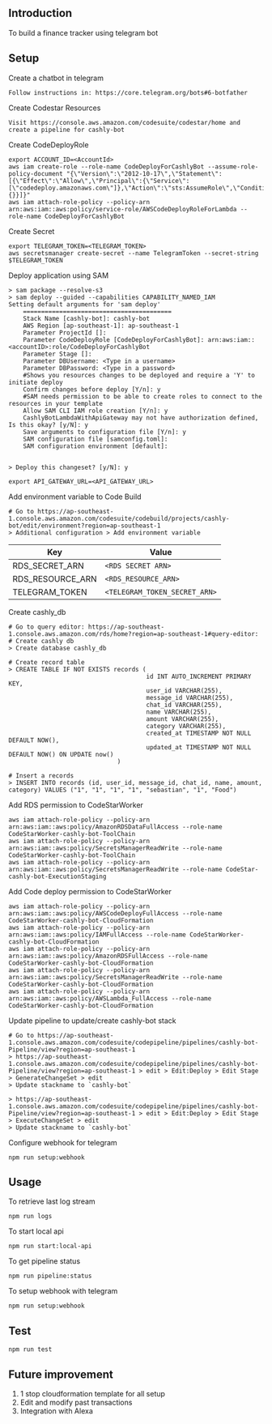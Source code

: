 ## Introduction

To build a finance tracker using telegram bot

## Setup 

Create a chatbot in telegram
```
Follow instructions in: https://core.telegram.org/bots#6-botfather
```

Create Codestar Resources
```
Visit https://console.aws.amazon.com/codesuite/codestar/home and create a pipeline for cashly-bot
```

Create CodeDeployRole
```
export ACCOUNT_ID=<AccountId>
aws iam create-role --role-name CodeDeployForCashlyBot --assume-role-policy-document "{\"Version\":\"2012-10-17\",\"Statement\":[{\"Effect\":\"Allow\",\"Principal\":{\"Service\":[\"codedeploy.amazonaws.com\"]},\"Action\":\"sts:AssumeRole\",\"Condition\":{}}]}"
aws iam attach-role-policy --policy-arn arn:aws:iam::aws:policy/service-role/AWSCodeDeployRoleForLambda --role-name CodeDeployForCashlyBot
```

Create Secret 
```
export TELEGRAM_TOKEN=<TELEGRAM_TOKEN>
aws secretsmanager create-secret --name TelegramToken --secret-string $TELEGRAM_TOKEN
```

Deploy application using SAM
```
> sam package --resolve-s3
> sam deploy --guided --capabilities CAPABILITY_NAMED_IAM
Setting default arguments for 'sam deploy'
	=========================================
	Stack Name [cashly-bot]: cashly-bot
	AWS Region [ap-southeast-1]: ap-southeast-1
	Parameter ProjectId []:
	Parameter CodeDeployRole [CodeDeployForCashlyBot]: arn:aws:iam::<accountID>:role/CodeDeployForCashlyBot
	Parameter Stage []:
	Parameter DBUsername: <Type in a username>
	Parameter DBPassword: <Type in a password>
	#Shows you resources changes to be deployed and require a 'Y' to initiate deploy
	Confirm changes before deploy [Y/n]: y
	#SAM needs permission to be able to create roles to connect to the resources in your template
	Allow SAM CLI IAM role creation [Y/n]: y
	CashlyBotLambdaWithApiGateway may not have authorization defined, Is this okay? [y/N]: y
	Save arguments to configuration file [Y/n]: y
	SAM configuration file [samconfig.toml]:
	SAM configuration environment [default]:


> Deploy this changeset? [y/N]: y

export API_GATEWAY_URL=<API_GATEWAY_URL>

```

Add environment variable to Code Build
```
# Go to https://ap-southeast-1.console.aws.amazon.com/codesuite/codebuild/projects/cashly-bot/edit/environment?region=ap-southeast-1
> Additional configuration > Add environment variable
```

| Key | Value |
|---|---|
| RDS_SECRET_ARN | `<RDS SECRET ARN>` | 
| RDS_RESOURCE_ARN | `<RDS_RESOURCE_ARN>` |
| TELEGRAM_TOKEN | `<TELEGRAM_TOKEN_SECRET_ARN>` |

Create cashly_db
```
# Go to query editor: https://ap-southeast-1.console.aws.amazon.com/rds/home?region=ap-southeast-1#query-editor:
# Create cashly db
> Create database cashly_db

# Create record table
> CREATE TABLE IF NOT EXISTS records (
                                      id INT AUTO_INCREMENT PRIMARY KEY,
                                      user_id VARCHAR(255),
                                      message_id VARCHAR(255),
                                      chat_id VARCHAR(255),
                                      name VARCHAR(255), 
                                      amount VARCHAR(255), 
                                      category VARCHAR(255),
                                      created_at TIMESTAMP NOT NULL DEFAULT NOW(),
                                      updated_at TIMESTAMP NOT NULL DEFAULT NOW() ON UPDATE now()
                              )

# Insert a records
> INSERT INTO records (id, user_id, message_id, chat_id, name, amount, category) VALUES ("1", "1", "1", "1", "sebastian", "1", "Food")
```

Add RDS permission to CodeStarWorker
```
aws iam attach-role-policy --policy-arn arn:aws:iam::aws:policy/AmazonRDSDataFullAccess --role-name CodeStarWorker-cashly-bot-ToolChain
aws iam attach-role-policy --policy-arn arn:aws:iam::aws:policy/SecretsManagerReadWrite --role-name CodeStarWorker-cashly-bot-ToolChain
aws iam attach-role-policy --policy-arn arn:aws:iam::aws:policy/SecretsManagerReadWrite --role-name CodeStar-cashly-bot-ExecutionStaging
```

Add Code deploy permission to CodeStarWorker
```
aws iam attach-role-policy --policy-arn arn:aws:iam::aws:policy/AWSCodeDeployFullAccess --role-name CodeStarWorker-cashly-bot-CloudFormation
aws iam attach-role-policy --policy-arn arn:aws:iam::aws:policy/IAMFullAccess --role-name CodeStarWorker-cashly-bot-CloudFormation
aws iam attach-role-policy --policy-arn arn:aws:iam::aws:policy/AmazonRDSFullAccess --role-name CodeStarWorker-cashly-bot-CloudFormation
aws iam attach-role-policy --policy-arn arn:aws:iam::aws:policy/SecretsManagerReadWrite --role-name CodeStarWorker-cashly-bot-CloudFormation
aws iam attach-role-policy --policy-arn arn:aws:iam::aws:policy/AWSLambda_FullAccess --role-name CodeStarWorker-cashly-bot-CloudFormation
```

Update pipeline to update/create cashly-bot stack
```
# Go to https://ap-southeast-1.console.aws.amazon.com/codesuite/codepipeline/pipelines/cashly-bot-Pipeline/view?region=ap-southeast-1
> https://ap-southeast-1.console.aws.amazon.com/codesuite/codepipeline/pipelines/cashly-bot-Pipeline/view?region=ap-southeast-1 > edit > Edit:Deploy > Edit Stage > GenerateChangeSet > edit
> Update stackname to `cashly-bot`

> https://ap-southeast-1.console.aws.amazon.com/codesuite/codepipeline/pipelines/cashly-bot-Pipeline/view?region=ap-southeast-1 > edit > Edit:Deploy > Edit Stage > ExecuteChangeSet > edit
> Update stackname to `cashly-bot`
```

Configure webhook for telegram
```
npm run setup:webhook
```

## Usage

To retrieve last log stream
```
npm run logs 
```

To start local api
```
npm run start:local-api
```

To get pipeline status
```
npm run pipeline:status
```

To setup webhook with telegram
```
npm run setup:webhook
```


## Test

`npm run test`

## Future improvement

1. 1 stop cloudformation template for all setup
2. Edit and modify past transactions
3. Integration with Alexa

 